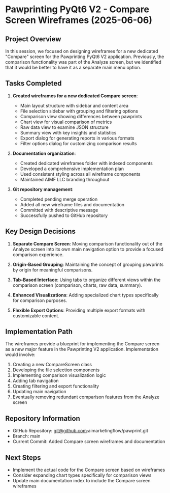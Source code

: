 # Pawprinting PyQt6 V2 - Compare Screen Wireframes (2025-06-06)

## Project Overview
In this session, we focused on designing wireframes for a new dedicated "Compare" screen for the Pawprinting PyQt6 V2 application. Previously, the comparison functionality was part of the Analyze screen, but we identified that it would be better to have it as a separate main menu option.

## Tasks Completed

1. **Created wireframes for a new dedicated Compare screen**:
   - Main layout structure with sidebar and content area
   - File selection sidebar with grouping and filtering options
   - Comparison view showing differences between pawprints
   - Chart view for visual comparison of metrics
   - Raw data view to examine JSON structure
   - Summary view with key insights and statistics
   - Export dialog for generating reports in various formats
   - Filter options dialog for customizing comparison results

2. **Documentation organization**:
   - Created dedicated wireframes folder with indexed components
   - Developed a comprehensive implementation plan
   - Used consistent styling across all wireframe components
   - Maintained AIMF LLC branding throughout

3. **Git repository management**:
   - Completed pending merge operation
   - Added all new wireframe files and documentation
   - Committed with descriptive message
   - Successfully pushed to GitHub repository

## Key Design Decisions

1. **Separate Compare Screen**: Moving comparison functionality out of the Analyze screen into its own main navigation option to provide a focused comparison experience.

2. **Origin-Based Grouping**: Maintaining the concept of grouping pawprints by origin for meaningful comparisons.

3. **Tab-Based Interface**: Using tabs to organize different views within the comparison screen (comparison, charts, raw data, summary).

4. **Enhanced Visualizations**: Adding specialized chart types specifically for comparison purposes.

5. **Flexible Export Options**: Providing multiple export formats with customizable content.

## Implementation Path

The wireframes provide a blueprint for implementing the Compare screen as a new major feature in the Pawprinting V2 application. Implementation would involve:

1. Creating a new CompareScreen class
2. Developing the file selection components
3. Implementing comparison visualization logic
4. Adding tab navigation
5. Creating filtering and export functionality
6. Updating main navigation
7. Eventually removing redundant comparison features from the Analyze screen

## Repository Information
- GitHub Repository: git@github.com:aimarketingflow/pawprint.git
- Branch: main
- Current Commit: Added Compare screen wireframes and documentation

## Next Steps
- Implement the actual code for the Compare screen based on wireframes
- Consider expanding chart types specifically for comparison views
- Update main documentation index to include the Compare screen wireframes
